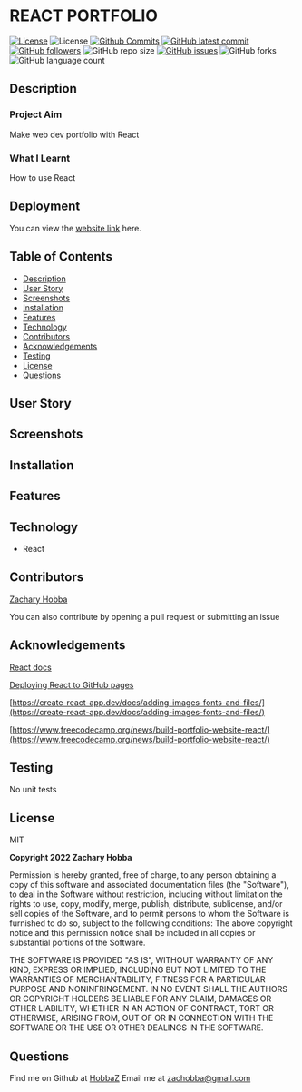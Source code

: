 # REACT PORTFOLIO

[![License](https://img.shields.io/badge/License-MIT-blue.svg)](https://choosealicense.com/licenses/mit/)
![License](https://img.shields.io/badge/Made%20with-React-darkgreen.svg)
[![Github Commits](https://img.shields.io/github/commit-activity/w/HobbaZ/react-portfolio)](https://github.com/HobbaZ/react-portfolio/commits)
[![GitHub latest commit](https://img.shields.io/github/last-commit/HobbaZ/react-portfolio)](https://github.com/HobbaZ/react-portfolio/branches)
[![GitHub followers](https://img.shields.io/github/followers/HobbaZ.svg)]()
![GitHub repo size](https://img.shields.io/github/repo-size/HobbaZ/react-portfolio)
[![GitHub issues](https://img.shields.io/github/issues/HobbaZ/react-portfolio)](https://img.shields.io/github/issues/HobbaZ/react-portfolio)
![GitHub forks](https://img.shields.io/github/forks/HobbaZ/react-portfolio)
![GitHub language count](https://img.shields.io/github/languages/count/HobbaZ/react-portfolio)

## Description
### Project Aim ###
Make web dev portfolio with React

### What I Learnt ###
How to use React

## Deployment
You can view the [website link](https://hobbaz.github.io/react-portfolio/) here. 


## Table of Contents
- [Description](#description)
- [User Story](#user-story)
- [Screenshots](#screenshots)
- [Installation](#installation)
- [Features](#features)
- [Technology](#technology)
- [Contributors](#contributors)
- [Acknowledgements](#acknowledgements)
- [Testing](#testing)
- [License](#license)
- [Questions](#questions)

## User Story


## Screenshots

## Installation

## Features

## Technology
- React

## Contributors
[Zachary Hobba](https://github.com/HobbaZ)

You can also contribute by opening a pull request or submitting an issue

## Acknowledgements
[React docs](https://reactjs.org/docs/getting-started.html)

[Deploying React to GitHub pages](https://github.com/gitname/react-gh-pages)

[https://create-react-app.dev/docs/adding-images-fonts-and-files/](https://create-react-app.dev/docs/adding-images-fonts-and-files/)

[https://www.freecodecamp.org/news/build-portfolio-website-react/](https://www.freecodecamp.org/news/build-portfolio-website-react/)

## Testing
No unit tests

## License

MIT

**Copyright 2022 Zachary Hobba**

Permission is hereby granted, free of charge, to any person obtaining a copy of this software and associated documentation files (the "Software"), to deal in the Software without restriction, including without limitation the rights to use, copy, modify, merge, publish, distribute, sublicense, and/or sell copies of the Software, and to permit persons to whom the Software is furnished to do so, subject to the following conditions:
The above copyright notice and this permission notice shall be included in all copies or substantial portions of the Software.
    
THE SOFTWARE IS PROVIDED "AS IS", WITHOUT WARRANTY OF ANY KIND, EXPRESS OR IMPLIED, INCLUDING BUT NOT LIMITED TO THE WARRANTIES OF MERCHANTABILITY, FITNESS FOR A PARTICULAR PURPOSE AND NONINFRINGEMENT. IN NO EVENT SHALL THE AUTHORS OR COPYRIGHT HOLDERS BE LIABLE FOR ANY CLAIM, DAMAGES OR OTHER LIABILITY, WHETHER IN AN ACTION OF CONTRACT, TORT OR OTHERWISE, ARISING FROM, OUT OF OR IN CONNECTION WITH THE SOFTWARE OR THE USE OR OTHER DEALINGS IN THE SOFTWARE.

## Questions

Find me on Github at [HobbaZ](https://github.com/HobbaZ)
Email me at [zachobba@gmail.com](zachobba@gmail.com)